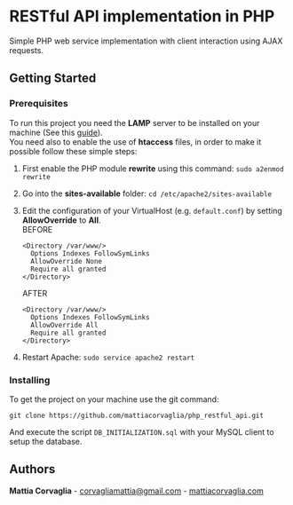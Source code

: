 # RESTful API implementation in PHP

Simple PHP web service implementation with client interaction using AJAX requests.

## Getting Started

### Prerequisites

To run this project you need the **LAMP** server to be installed on your machine (See this [guide](http://www.mattiacorvaglia.com/install_lamp.html)).  
You need also to enable the use of **htaccess** files, in order to make it possible follow these simple steps:

1. First enable the PHP module **rewrite** using this command: `sudo a2enmod rewrite`
2. Go into the **sites-available** folder: `cd /etc/apache2/sites-available`
3. Edit the configuration of your VirtualHost (e.g. `default.conf`) by setting **AllowOverride** to **All**.  
    BEFORE
    ```
    <Directory /var/www/>
      Options Indexes FollowSymLinks
      AllowOverride None
      Require all granted
    </Directory>
    ```
    AFTER
    ```
    <Directory /var/www/>
      Options Indexes FollowSymLinks
      AllowOverride All
      Require all granted
    </Directory>
    ```

4. Restart Apache: `sudo service apache2 restart`

### Installing

To get the project on your machine use the git command:
```
git clone https://github.com/mattiacorvaglia/php_restful_api.git
```
And execute the script `DB_INITIALIZATION.sql` with your MySQL client to setup the database.

## Authors

**Mattia Corvaglia** - [corvagliamattia@gmail.com](mailto:corvagliamattia@gmail.com) - [mattiacorvaglia.com](http://mattiacorvaglia.com)
